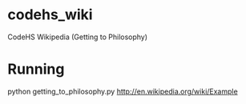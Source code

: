 codehs_wiki
===========

CodeHS Wikipedia (Getting to Philosophy)

Running
===========

python getting_to_philosophy.py http://en.wikipedia.org/wiki/Example
